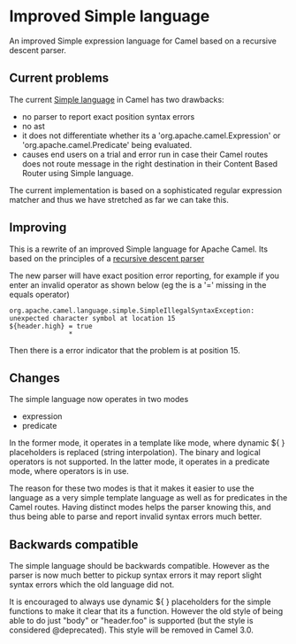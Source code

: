# Improved Simple language

An improved Simple expression language for Camel based on a recursive descent parser.

## Current problems

The current [Simple language](http://camel.apache.org/simple) in Camel has two drawbacks:

* no parser to report exact position syntax errors
* no ast
* it does not differentiate whether its a 'org.apache.camel.Expression' or 'org.apache.camel.Predicate'
  being evaluated.
* causes end users on a trial and error run in case their Camel routes does not route message
  in the right destination in their Content Based Router using Simple language.

The current implementation is based on a sophisticated regular expression matcher and thus
we have stretched as far we can take this.

## Improving

This is a rewrite of an improved Simple language for Apache Camel.
Its based on the principles of a
[recursive descent parser](http://en.wikipedia.org/wiki/Recursive_descent_parser)

The new parser will have exact position error reporting, for example if you enter an invalid operator
as shown below (eg the is a '=' missing in the equals operator)

    org.apache.camel.language.simple.SimpleIllegalSyntaxException:
    unexpected character symbol at location 15
    ${header.high} = true
                   *

Then there is a error indicator that the problem is at position 15.

## Changes

The simple language now operates in two modes
- expression
- predicate

In the former mode, it operates in a template like mode, where dynamic ${ } placeholders
is replaced (string interpolation). The binary and logical operators is not supported.
In the latter mode, it operates in a predicate mode, where operators is in use.

The reason for these two modes is that it makes it easier to use the language as a very simple template language
as well as for predicates in the Camel routes. Having distinct modes helps the parser knowing this, and thus
being able to parse and report invalid syntax errors much better.

## Backwards compatible

The simple language should be backwards compatible. However as the parser is now much better to pickup syntax errors
it may report slight syntax errors which the old language did not.

It is encouraged to always use dynamic ${ } placeholders for the simple functions to make it clear that its a function.
However the old style of being able to do just "body" or "header.foo" is supported (but the style is considered @deprecated).
This style will be removed in Camel 3.0.

